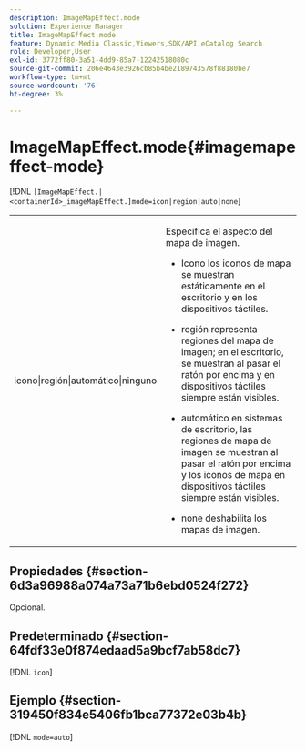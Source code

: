 ```yaml
---
description: ImageMapEffect.mode
solution: Experience Manager
title: ImageMapEffect.mode
feature: Dynamic Media Classic,Viewers,SDK/API,eCatalog Search
role: Developer,User
exl-id: 3772ff80-3a51-4dd9-85a7-12242518080c
source-git-commit: 206e4643e3926cb85b4be2189743578f88180be7
workflow-type: tm+mt
source-wordcount: '76'
ht-degree: 3%

---
```


# ImageMapEffect.mode{#imagemapeffect-mode}

[!DNL `[ImageMapEffect.|<containerId>_imageMapEffect.]mode=icon|region|auto|none`]

<table id="table_4A3D7D66D76A403199303155318D0DE1"> 
 <tbody> 
  <tr> 
   <td colname="col1"> <p> <span class="codeph"> icono|región|automático|ninguno </span> </p> </td> 
   <td colname="col2"> <p>Especifica el aspecto del mapa de imagen. </p> <p> 
     <ul id="ul_DDA49C152718486E853213E6FC2182B2"> 
      <li id="li_18F86AB4D2F544319CCDF7BE376ABA53"> <p> Icono <span class="codeph"> </span> los iconos de mapa se muestran estáticamente en el escritorio y en los dispositivos táctiles. </p> </li> 
      <li id="li_F8832681CDD6456E9147A37C99BAFFED"> <p> <span class="codeph"> región </span> representa regiones del mapa de imagen; en el escritorio, se muestran al pasar el ratón por encima y en dispositivos táctiles siempre están visibles. </p> </li> 
      <li id="li_9F7DD686E8104AEB944505363F433C0F"> <p> <span class="codeph"> </span> automático en sistemas de escritorio, las regiones de mapa de imagen se muestran al pasar el ratón por encima y los iconos de mapa en dispositivos táctiles siempre están visibles. </p> </li> 
      <li id="li_7CB644F3A029480293B46F44FF8D03B6"> <p> <span class="codeph"> none </span> deshabilita los mapas de imagen. </p> </li> 
     </ul> </p> </td> 
  </tr> 
 </tbody> 
</table>

## Propiedades {#section-6d3a96988a074a73a71b6ebd0524f272}

Opcional.

## Predeterminado {#section-64fdf33e0f874edaad5a9bcf7ab58dc7}

[!DNL `icon`]

## Ejemplo {#section-319450f834e5406fb1bca77372e03b4b}

[!DNL `mode=auto`]
